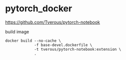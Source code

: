 # pytorch_docker

https://github.com/Tverous/pytorch-notebook


build image

```
docker build --no-cache \
             -f base-devel.dockerfile \
             -t tverous/pytorch-notebook:extension \
             .
```